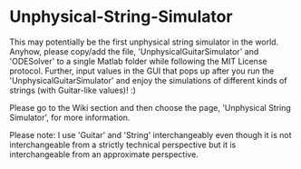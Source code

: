 # Unphysical-String-Simulator
This may potentially be the first unphysical string simulator in the world. Anyhow, please copy/add the file, 'UnphysicalGuitarSimulator' and 'ODESolver' to a single Matlab folder while following the MIT License protocol. Further, input values in the GUI that pops up after you run the 'UnphysicalGuitarSimulator' and enjoy the simulations of different kinds of strings (with Guitar-like values)! :)

Please go to the Wiki section and then choose the page, 'Unphysical String Simulator', for more information.

Please note: I use 'Guitar' and 'String' interchangeably even though it is not interchangeable from a strictly technical perspective but it is interchangeable from an approximate perspective.
